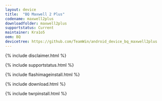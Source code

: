 ```yaml
---
layout: device
title:  "BQ Maxwell 2 Plus"
codename: maxwell2plus
downloadfolder: maxwell2plus
supportstatus: Current
maintainer: Kra1o5
oem: BQ
devicetree: https://github.com/TeamWin/android_device_bq_maxwell2plus
---
```


{% include disclaimer.html %}

{% include supportstatus.html %}

{% include flashimageinstall.html %}

{% include download.html %}

{% include twrpinstall.html %}
